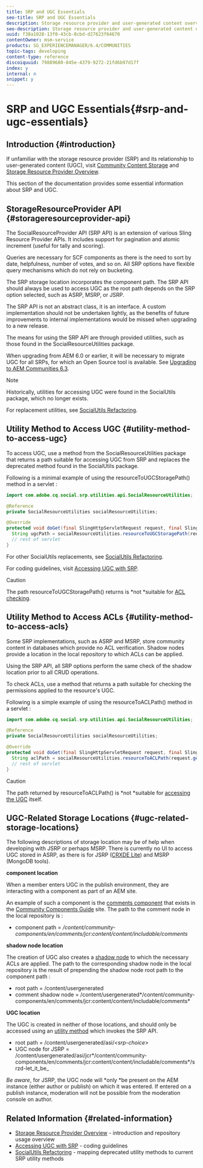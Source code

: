 ```yaml
---
title: SRP and UGC Essentials
seo-title: SRP and UGC Essentials
description: Storage resource provider and user-generated content overview
seo-description: Storage resource provider and user-generated content overview
uuid: f38a1028-13f0-43cb-8cbd-d27623f64670
contentOwner: msm-service
products: SG_EXPERIENCEMANAGER/6.4/COMMUNITIES
topic-tags: developing
content-type: reference
discoiquuid: 79889680-845e-4379-9272-21fd6b97d17f
index: y
internal: n
snippet: y
---
```


# SRP and UGC Essentials{#srp-and-ugc-essentials}

## Introduction {#introduction}

If unfamiliar with the storage resource provider (SRP) and its relationship to user-generated content (UGC), visit [Community Content Storage](../../communities/using/working-with-srp.md) and [Storage Resource Provider Overview](../../communities/using/srp.md).

This section of the documentation provides some essential information about SRP and UGC.

## StorageResourceProvider API {#storageresourceprovider-api}

The SocialResourceProvider API (SRP API) is an extension of various Sling Resource Provider APIs. It includes support for pagination and atomic increment (useful for tally and scoring).

Queries are necessary for SCF components as there is the need to sort by date, helpfulness, number of votes, and so on. All SRP options have flexible query mechanisms which do not rely on bucketing.

The SRP storage location incorporates the component path. The SRP API should always be used to access UGC as the root path depends on the SRP option selected, such as ASRP, MSRP, or JSRP.

The SRP API is not an abstract class, it is an interface. A custom implementation should not be undertaken lightly, as the benefits of future improvements to internal implementations would be missed when upgrading to a new release.

The means for using the SRP API are through provided utilities, such as those found in the SocialResourceUtilities package.

When upgrading from AEM 6.0 or earlier, it will be necessary to migrate UGC for all SRPs, for which an Open Source tool is available. See [Upgrading to AEM Communities 6.3](../../communities/using/upgrade.md).

>[!NOTE]
>
>Historically, utilities for accessing UGC were found in the SocialUtils package, which no longer exists.
>
>For replacement utilities, see [SocialUtils Refactoring](../../communities/using/socialutils.md).

## Utility Method to Access UGC {#utility-method-to-access-ugc}

To access UGC, use a method from the SocialResourceUtilities package that returns a path suitable for accessing UGC from SRP and replaces the deprecated method found in the SocialUtils package.

Following is a minimal example of using the resourceToUGCStoragePath() method in a servlet :

```java
import com.adobe.cq.social.srp.utilities.api.SocialResourceUtilities;

@Reference
private SocialResourceUtilities socialResourceUtilities;

@Override
protected void doGet(final SlingHttpServletRequest request, final SlingHttpServletResponse response) throws ServletException, IOException {
  String ugcPath = socialResourceUtilities.resourceToUGCStoragePath(request.getResource());
  // rest of servlet
}
```

For other SocialUtils replacements, see [SocialUtils Refactoring](../../communities/using/socialutils.md).

For coding guidelines, visit [Accessing UGC with SRP](../../communities/using/accessing-ugc-with-srp.md).

>[!CAUTION]
>
>The path resourceToUGCStoragePath() returns is *not *suitable for [ACL checking](../../communities/using/srp.md#foraccesscontrolacls).

## Utility Method to Access ACLs {#utility-method-to-access-acls}

Some SRP implementations, such as ASRP and MSRP, store community content in databases which provide no ACL verification. Shadow nodes provide a location in the local repository to which ACLs can be applied.

Using the SRP API, all SRP options perform the same check of the shadow location prior to all CRUD operations.

To check ACLs, use a method that returns a path suitable for checking the permissions applied to the resource's UGC.

Following is a simple example of using the resourceToACLPath() method in a servlet :

```java
import com.adobe.cq.social.srp.utilities.api.SocialResourceUtilities;

@Reference
private SocialResourceUtilities socialResourceUtilities;

@Override
protected void doGet(final SlingHttpServletRequest request, final SlingHttpServletResponse response) throws ServletException, IOException {
  String aclPath = socialResourceUtilities.resourceToACLPath(request.getResource());
  // rest of servlet
}
```

>[!CAUTION]
>
>The path returned by resourceToACLPath() is *not *suitable for [accessing the UGC](#utilitymethodtoaccessacls) itself.

## UGC-Related Storage Locations {#ugc-related-storage-locations}

The following descriptions of storage location may be of help when developing with JSRP or perhaps MSRP. There is currently no UI to access UGC stored in ASRP, as there is for JSRP ([CRXDE Lite](../../sites/developing/using/developing-with-crxde-lite.md)) and MSRP (MongoDB tools).

**component location**

When a member enters UGC in the publish environment, they are interacting with a component as part of an AEM site.

An example of such a component is the [comments component](http://localhost:4502/content/community-components/en/comments.html) that exists in the [Community Components Guide](../../communities/using/components-guide.md) site. The path to the comment node in the local repository is :

* component path = */content/community-components/en/comments/jcr:content/content/includable/comments*

**shadow node location**

The creation of UGC also creates a [shadow node](../../communities/using/srp.md#aboutshadownodesinjcr) to which the necessary ACLs are applied. The path to the corresponding shadow node in the local repository is the result of prepending the shadow node root path to the component path :

* root path = /content/usergenerated
* comment shadow node = /content/usergenerated*/content/community-components/en/comments/jcr:content/content/includable/comments*

**UGC location**

The UGC is created in neither of those locations, and should only be accessed using an [utility method](#utilitymethodtoaccessugc) which invokes the SRP API.

* root path = /content/usergenerated/asi/*&lt;srp-choice&gt;*
* UGC node for JSRP = /content/usergenerated/asi/jcr*/content/community-components/en/comments/jcr:content/content/includable/comments*/srzd-let_it_be_

*Be aware*, for JSRP, the UGC node will *only *be present on the AEM instance (either author or publish) on which it was entered. If entered on a publish instance, moderation will not be possible from the moderation console on author.

<!--
Comment Type: draft

<h2>SRP Tools</h2>
-->

<!--
Comment Type: draft

<p>The customer can use an opensource tool to clean their report suites. The tool is here:</p>
<p><a href="https://github.com/Adobe-Marketing-Cloud/aem-communities-srp-tools">https://github.com/Adobe-Marketing-Cloud/aem-communities-srp-tools</a></p>
<p>The customer can self-manage their report suites. We don’t yet have a UI to manage UGC, but the source to the command line tool is available in that repo if the customer would like to fork and enhance it</p>
-->

## Related Information {#related-information}

* [Storage Resource Provider Overview](../../communities/using/srp.md) - introduction and repository usage overview
* [Accessing UGC with SRP](../../communities/using/accessing-ugc-with-srp.md) - coding guidelines
* [SocialUtils Refactoring](../../communities/using/socialutils.md) - mapping deprecated utility methods to current SRP utility methods

